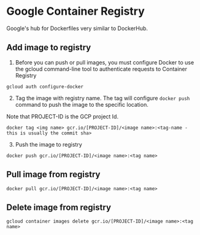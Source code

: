 # Google Container Registry

Google's hub for Dockerfiles very similar to DockerHub.

## Add image to registry

1. Before you can push or pull images, you must configure Docker to use the gcloud command-line tool to authenticate requests to Container Registry

```
gcloud auth configure-docker
```

2. Tag the image with registry name. The tag will configure `docker push` command to push the image to the specific location.

Note that PROJECT-ID is the GCP project Id.

```
docker tag <img name> gcr.io/[PROJECT-ID]/<image name>:<tag-name - this is usually the commit sha>
```

3. Push the image to registry

```
docker push gcr.io/[PROJECT-ID]/<image name>:<tag name>
```

## Pull image from registry

```
docker pull gcr.io/[PROJECT-ID]/<image name>:<tag name>
```

## Delete image from registry

```
gcloud container images delete gcr.io/[PROJECT-ID]/<image name>:<tag name>
```
